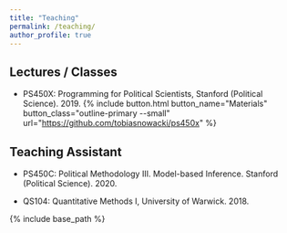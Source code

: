 ```yaml
---
title: "Teaching"
permalink: /teaching/
author_profile: true
---
```


## Lectures / Classes

* PS450X: Programming for Political Scientists, Stanford (Political Science). 2019. 
{% include button.html button_name="Materials" button_class="outline-primary --small" url="https://github.com/tobiasnowacki/ps450x" %}

## Teaching Assistant

* PS450C: Political Methodology III. Model-based Inference. Stanford (Political Science). 2020.

* QS104: Quantitative Methods I, University of Warwick. 2018.

{% include base_path %}

